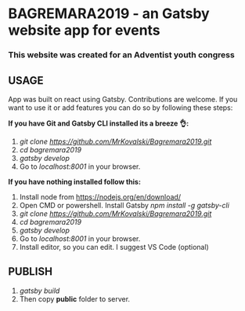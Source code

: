 # **BAGREMARA2019 - an Gatsby website app for events**

### This website was created for an Adventist youth congress


## **USAGE**

App was built on react using Gatsby. Contributions are welcome. If you want to use it or add features you can do so by following these steps:

**If you have Git and Gatsby CLI installed its a breeze 👌:**
1.  *git clone https://github.com/MrKovalski/Bagremara2019.git*
2.  *cd bagremara2019*
3.  *gatsby develop*
4.  Go to *localhost:8001* in your browser.


**If you have nothing installed follow this:**
1. Install node from https://nodejs.org/en/download/
2. Open CMD or powershell. Install Gatsby  *npm install -g gatsby-cli*
3. *git clone https://github.com/MrKovalski/Bagremara2019.git*
4. *cd bagremara2019*
5. *gatsby develop*
6. Go to *localhost:8001* in your browser.
7. Install editor, so you can edit. I suggest VS Code (optional)

## **PUBLISH**

1. *gatsby build*
2. Then copy **public** folder to server. 